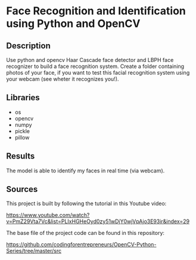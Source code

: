 # Face Recognition and Identification using Python and OpenCV

## Description 
Use python and opencv Haar Cascade face detector and LBPH face recognizer to build a face recognition system. Create a folder containing photos of your face, if you want to test this facial recognition system using your webcam (see wheter it recognizes you!).


## Libraries
* os
* opencv
* numpy
* pickle
* pillow

## Results

The model is able to identify my faces in real time (via webcam).

## Sources

This project is built by following the tutorial in this Youtube video:

https://www.youtube.com/watch?v=PmZ29Vta7Vc&list=PLIxHGHeOyd0zy51wDjY0wjVpAjo3E93ir&index=29

The base file of the project code can be found in this repository:

https://github.com/codingforentrepreneurs/OpenCV-Python-Series/tree/master/src
